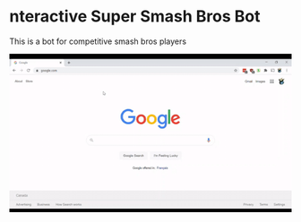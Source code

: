 # nteractive Super Smash Bros Bot

This is a bot for competitive smash bros players

![A conversation with the bot](smashBot.gif)
